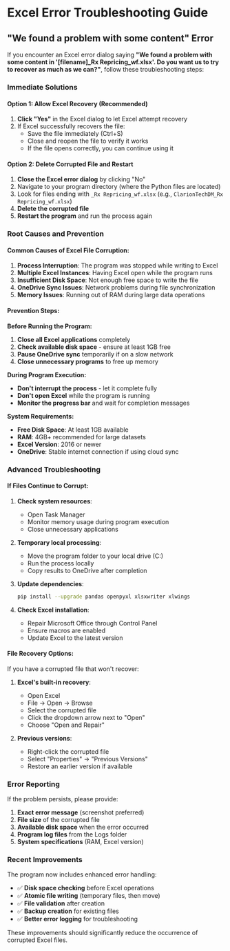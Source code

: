# Excel Error Troubleshooting Guide

## "We found a problem with some content" Error

If you encounter an Excel error dialog saying **"We found a problem with some content in '[filename]_Rx Repricing_wf.xlsx'. Do you want us to try to recover as much as we can?"**, follow these troubleshooting steps:

### Immediate Solutions

#### Option 1: Allow Excel Recovery (Recommended)
1. **Click "Yes"** in the Excel dialog to let Excel attempt recovery
2. If Excel successfully recovers the file:
   - Save the file immediately (Ctrl+S)
   - Close and reopen the file to verify it works
   - If the file opens correctly, you can continue using it

#### Option 2: Delete Corrupted File and Restart
1. **Close the Excel error dialog** by clicking "No"
2. Navigate to your program directory (where the Python files are located)
3. Look for files ending with `_Rx Repricing_wf.xlsx` (e.g., `ClarionTechDM_Rx Repricing_wf.xlsx`)
4. **Delete the corrupted file**
5. **Restart the program** and run the process again

### Root Causes and Prevention

#### Common Causes of Excel File Corruption:
1. **Process Interruption**: The program was stopped while writing to Excel
2. **Multiple Excel Instances**: Having Excel open while the program runs
3. **Insufficient Disk Space**: Not enough free space to write the file
4. **OneDrive Sync Issues**: Network problems during file synchronization
5. **Memory Issues**: Running out of RAM during large data operations

#### Prevention Steps:

**Before Running the Program:**
1. **Close all Excel applications** completely
2. **Check available disk space** - ensure at least 1GB free
3. **Pause OneDrive sync** temporarily if on a slow network
4. **Close unnecessary programs** to free up memory

**During Program Execution:**
- **Don't interrupt the process** - let it complete fully
- **Don't open Excel** while the program is running
- **Monitor the progress bar** and wait for completion messages

**System Requirements:**
- **Free Disk Space**: At least 1GB available
- **RAM**: 4GB+ recommended for large datasets
- **Excel Version**: 2016 or newer
- **OneDrive**: Stable internet connection if using cloud sync

### Advanced Troubleshooting

#### If Files Continue to Corrupt:
1. **Check system resources**:
   - Open Task Manager
   - Monitor memory usage during program execution
   - Close unnecessary applications

2. **Temporary local processing**:
   - Move the program folder to your local drive (C:)
   - Run the process locally
   - Copy results to OneDrive after completion

3. **Update dependencies**:
   ```bash
   pip install --upgrade pandas openpyxl xlsxwriter xlwings
   ```

4. **Check Excel installation**:
   - Repair Microsoft Office through Control Panel
   - Ensure macros are enabled
   - Update Excel to the latest version

#### File Recovery Options:
If you have a corrupted file that won't recover:

1. **Excel's built-in recovery**: 
   - Open Excel
   - File → Open → Browse
   - Select the corrupted file
   - Click the dropdown arrow next to "Open"
   - Choose "Open and Repair"

2. **Previous versions**:
   - Right-click the corrupted file
   - Select "Properties" → "Previous Versions"
   - Restore an earlier version if available

### Error Reporting

If the problem persists, please provide:
1. **Exact error message** (screenshot preferred)
2. **File size** of the corrupted file
3. **Available disk space** when the error occurred
4. **Program log files** from the Logs folder
5. **System specifications** (RAM, Excel version)

### Recent Improvements

The program now includes enhanced error handling:
- ✅ **Disk space checking** before Excel operations
- ✅ **Atomic file writing** (temporary files, then move)
- ✅ **File validation** after creation
- ✅ **Backup creation** for existing files
- ✅ **Better error logging** for troubleshooting

These improvements should significantly reduce the occurrence of corrupted Excel files.
